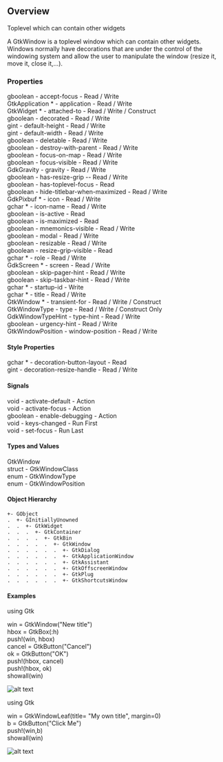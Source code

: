 ## Overview
Toplevel which can contain other widgets

A GtkWindow is a toplevel window which can contain other widgets. Windows normally have decorations that are under the control of the windowing system and allow the user to manipulate the window (resize it, move it, close it,...).

### Properties
gboolean -	accept-focus -	Read / Write<br>
GtkApplication * -	application -	Read / Write<br>
GtkWidget * -	attached-to -	Read / Write / Construct<br>
gboolean -	decorated -	Read / Write<br>
gint -	default-height -	Read / Write<br>
gint -	default-width -	Read / Write<br>
gboolean -  	deletable -	Read / Write<br>
gboolean -	destroy-with-parent -	Read / Write<br>
gboolean -	focus-on-map -	Read / Write<br>
gboolean -	focus-visible -	Read / Write<br>
GdkGravity -	gravity -	Read / Write<br>
gboolean -	has-resize-grip --	Read / Write<br>
gboolean -	has-toplevel-focus -	Read<br>
gboolean -	hide-titlebar-when-maximized -	Read / Write<br>
GdkPixbuf * -	icon -	Read / Write<br>
gchar * -	icon-name -	Read / Write<br>
gboolean -	is-active -	Read<br>
gboolean -	is-maximized -	Read<br>
gboolean -	mnemonics-visible -	Read / Write<br>
gboolean -	modal -	Read / Write<br>
gboolean -	resizable -	Read / Write<br>
gboolean -	resize-grip-visible -	Read<br>
gchar * -	role -	Read / Write<br>
GdkScreen * -	screen -	Read / Write<br>
gboolean -	skip-pager-hint -	Read / Write<br>
gboolean -	skip-taskbar-hint -	Read / Write<br>
gchar * -	startup-id -	Write<br>
gchar * -	title -	Read / Write<br>
GtkWindow * -	transient-for -	Read / Write / Construct<br>
GtkWindowType -	type -	Read / Write / Construct Only<br>
GdkWindowTypeHint -	type-hint -	Read / Write<br>
gboolean -	urgency-hint -	Read / Write<br>
GtkWindowPosition -	window-position -	Read / Write<br>

#### Style Properties
gchar * -	decoration-button-layout -	Read<br>
gint -	decoration-resize-handle -	Read / Write<br>

#### Signals
void -	activate-default -	Action<br>
void -	activate-focus -	Action<br>
gboolean -	enable-debugging -	Action<br>
void -	keys-changed -	Run First<br>
void -	set-focus -	Run Last<br>

#### Types and Values
GtkWindow<br>
struct -	GtkWindowClass<br>
enum -	GtkWindowType<br>
enum -	GtkWindowPosition<br>

#### Object Hierarchy
    +- GObject
    .  +- GInitiallyUnowned
    .  .  +- GtkWidget
    .  .  .  +- GtkContainer
    .  .  .  .  +- GtkBin
    .  .  .  .  .  +- GtkWindow
    .  .  .  .  .  .  +- GtkDialog
    .  .  .  .  .  .  +- GtkApplicationWindow
    .  .  .  .  .  .  +- GtkAssistant
    .  .  .  .  .  .  +- GtkOffscreenWindow
    .  .  .  .  .  .  +- GtkPlug
    .  .  .  .  .  .  +- GtkShortcutsWindow
                        
#### Examples
using Gtk<br>

win = GtkWindow("New title")<br>
hbox = GtkBox(:h)<br>
push!(win, hbox)<br>
cancel = GtkButton("Cancel")<br>
ok = GtkButton("OK")<br>
push!(hbox, cancel)<br>
push!(hbox, ok)<br>
showall(win)<br>

![alt text](https://github.com/mikolajhojda/Gtk.jl/blob/master/docs/src/assets/window.png)


using Gtk<br>

win = GtkWindowLeaf(title= "My own title", margin=0)<br>
b = GtkButton("Click Me")<br>
push!(win,b)<br>
showall(win)<br>

![alt text](https://github.com/mikolajhojda/Gtk.jl/blob/master/docs/src/assets/windowproperties.png)
